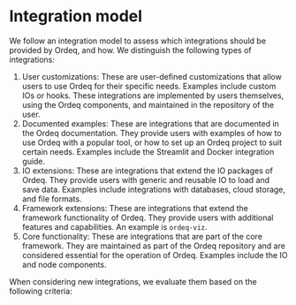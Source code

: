 # Integration model

We follow an integration model to assess which integrations should be provided by Ordeq, and how.
We distinguish the following types of integrations:

1. User customizations: These are user-defined customizations that allow users to use Ordeq for their specific needs.
   Examples include custom IOs or hooks.
   These integrations are implemented by users themselves, using the Ordeq components, and maintained in the repository of the user.
2. Documented examples: These are integrations that are documented in the Ordeq documentation.
   They provide users with examples of how to use Ordeq with a popular tool, or how to set up an Ordeq project to suit certain needs.
   Examples include the Streamlit and Docker integration guide.
3. IO extensions: These are integrations that extend the IO packages of Ordeq.
   They provide users with generic and reusable IO to load and save data.
   Examples include integrations with databases, cloud storage, and file formats.
4. Framework extensions: These are integrations that extend the framework functionality of Ordeq.
   They provide users with additional features and capabilities.
   An example is `ordeq-viz`.
5. Core functionality: These are integrations that are part of the core framework.
   They are maintained as part of the  Ordeq repository and are considered essential for the operation of Ordeq.
   Examples include the IO and node components.

When considering new integrations, we evaluate them based on the following criteria:
